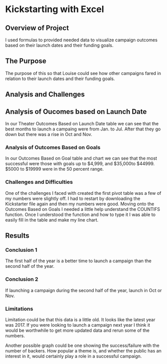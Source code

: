 # Kickstarting with Excel

## Overview of Project
I used formulas to provided needed data to visualize campaign outcomes based on their launch dates and their funding goals.

## The Purpose
The purpose of this so that Louise could see how other campaigns fared in relation to their launch dates and their funding goals.

## Analysis and Challenges

## Analysis of Oucomes based on Launch Date
In our Theater Outcomes Based on Launch Date table we can see that the best months to launch a campaing were from Jan. to Jul. After that they go down but there was a rise in Oct and Nov. 

### Analysis of Outcomes Based on Goals
In our Outcomes Based on Goal table and chart we can see that the most successful were those with goals up to $4,999, and $35,000to $44999. $5000 to $19999 were in the 50 percent range. 

### Challenges and Difficulties
One of the challenges I faced with created the first pivot table was a few of my numbers were slightly off. I had to restart by downloading the Kickstarter file again and then my numbers were good. Moving onto the Outcomes Based on Goals I needed a little help understand the COUNTIFS function. Once I understood the function and how to type it I was able to easily fill in the table and make my line chart. 

## Results 

### Conclusion 1 
The first half of the year is a better time to launch a campaign than the second half of the year.

### Conclusion 2 
If launching a campaign during the second half of the year, launch in Oct or Nov.

### Limitations
Limitation could be that this data is a little old. It looks like the latest year was 2017. If you were looking to launch a campaign next year I think it would be worthwhile to get more updated data and rerun some of the numbers. 

Another possible graph could be one showing the success/failure with the number of backers. How popular a theme is, and whether the public has an interest in it, would certainly play a role in a successful campaign.
